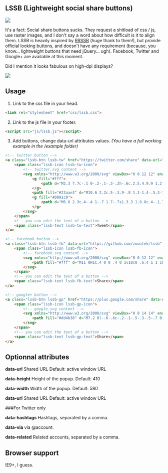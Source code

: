 ## LSSB (Lightweight social share buttons)

![](https://dl.dropboxusercontent.com/u/4181800/lssb.png)

It's a fact: Social share buttons sucks. They request a shitload of css / js, use raster images, and I don't say a word about how difficult is it to align them.
LSSB is heavily inspired by [RRSSB](https://github.com/kni-labs/rrssb) (huge thank to them!), but provide official looking buttons, and doesn't have any requirement (because, you know… lightweight buttons that need jQuery… ugh).
Facebook, Twitter and Google+ are available at this moment.

Did I mention it looks fabulous on high-dpi displays?

![](https://dl.dropboxusercontent.com/u/4181800/lssb_retina.png)

## Usage

1) Link to the css file in your head.

```html
<link rel="stylesheet" href="css/lssb.css">
```

2) Link to the js file in your footer.

```html
<script src="js/lssb.js"></script>
```

3) Add buttons, change data-url attributes values.
*(You have a full working example in the /example folder)*

```html
<!-- twitter button -->
<a class="lssb-btn lssb-tw" href="https://twitter.com/share" data-url="https://github.com/zoontek/lssb">
    <span class="lssb-icon lssb-tw-icon">
        <!-- twitter.svg content -->
        <svg xmlns="http://www.w3.org/2000/svg" viewBox="0 0 12 12" enable-background="new 0 0 12 12">
            <g fill="#fff">
                <path d="M2.3 7.7c-.1 0-.2-.1-.3-.2h-.6c.2.5.4.9.9 1.2.1.1.2.1.3.2.4-.2.8-.4 1.1-.7-.5 0-.9-.2-1.4-.5zM1.7 4.4c-.3-.2-.6-.5-.8-.9-.1-.3-.2-.5-.2-.7 0 .2-.1.3-.1.5 0 .3.1.6.2.9.2.1.6.2.9.2zM10.8 3.5s-.1 1.3-.3 2-.5 1.2-.9 1.8c-.4.6-.9 1.1-1.4 1.6-.6.5-1.2.8-2 1.1-.8.3-1.6.4-2.5.4-.7 0-1.3-.1-1.9-.3-.4.1-.8.2-1.3.2h-.6c1.1.7 2.4 1.1 3.8 1.1.9 0 1.7-.1 2.5-.4.8-.3 1.4-.6 2-1.1.5-.5 1-1 1.4-1.6.4-.6.7-1.2.9-1.9s.3-1.3.3-2V3.5zM1.6 7.1c-.1-.2-.1-.4-.2-.6h.5c.2 0 .4 0 .7-.1-.6-.1-1.1-.4-1.4-.8-.1-.1-.2-.3-.3-.4-.1 0-.2-.1-.3-.1 0 .6.2 1.1.6 1.6.1.1.3.2.4.4z"/>
            </g>
            <path fill="#23aae3" d="M10.6 2.2c.5-.3.9-.8 1.1-1.4-.5.3-1 .5-1.6.6C9.6.9 9 .6 8.3.6s-1.3.3-1.7.7-.7 1.1-.7 1.8c0 .2 0 .4.1.6-1-.1-1.9-.4-2.8-.8-.9-.5-1.6-1.1-2.3-1.8-.2.4-.3.8-.3 1.2s.1.8.3 1.2.5.7.8.9c-.4 0-.8-.1-1.1-.3 0 .6.2 1.1.6 1.6.3.3.8.6 1.4.7-.3.1-.5.1-.7.1h-.5c.2.5.4.9.9 1.2.5.3.9.5 1.4.5-.9.7-1.9 1.1-3.1 1.1H0c1.1.7 2.4 1.1 3.8 1.1.9 0 1.7-.1 2.5-.4.8-.3 1.4-.6 2-1.1.5-.5 1-1 1.4-1.6s.7-1.2.9-1.9.3-1.3.3-2v-.3c.5-.4.9-.8 1.2-1.3-.6.2-1 .3-1.5.4z"/>
            <g fill="#0091c9">
                <path d="M6.6 2.3c.4-.4 1-.7 1.7-.7s1.3.3 1.8.8c.4-.1.7-.2.5-.2.5-.3.9-.8 1.1-1.4-.5.3-1 .5-1.6.6C9.6.9 9 .6 8.3.6s-1.3.3-1.7.7c-.4.4-.7 1.1-.7 1.8 0 .2 0 .3.1.5 0-.6.3-1 .6-1.3zM.9 2.1c.7.7 1.4 1.3 2.3 1.8.9.4 1.8.7 2.8.8-.1-.2-.1-.4-.1-.6 0-.1 0-.3.1-.4-1-.1-1.9-.4-2.7-.8-1-.5-1.7-1.1-2.4-1.8-.2.4-.3.8-.3 1.2 0 .2 0 .3.1.5 0-.3.1-.5.2-.7z"/>
            </g>
        </svg>
    </span>
    <!-- you can edit the text of a button -->
    <span class="lssb-text lssb-tw-text">Tweet</span>
</a>

<!-- facebook button -->
<a class="lssb-btn lssb-fb" data-url="https://github.com/zoontek/lssb" href="https://www.facebook.com/sharer/sharer.php">
    <span class="lssb-icon lssb-fb-icon">
        <!-- facebook.svg content -->
        <svg xmlns="http://www.w3.org/2000/svg" viewBox="0 0 12 12" enable-background="new 0 0 12 12">
            <path fill="#fff" d="M11 0H1C.4 0 0 .4 0 1v10c0 .6.4 1 1 1h5V8H4V6h2V4.3c0-.7.2-1.3.6-1.7.4-.4 1-.6 1.7-.6.4 0 1.2 0 1.7.1V4H9c-.4 0-.6.1-.8.2-.1.2-.2.4-.2.7V6h2v2H8v4h3c.6 0 1-.4 1-1V1c0-.6-.4-1-1-1z"/>
        </svg>
    </span>
    <!-- you can edit the text of a button -->
    <span class="lssb-text lssb-fb-text">Share</span>
</a>

<!-- google+ button -->
<a class="lssb-btn lssb-gp" href="https://plus.google.com/share" data-url="https://github.com/zoontek/lssb">
    <span class="lssb-icon lssb-gp-icon">
        <!-- google.svg content -->
        <svg xmlns="http://www.w3.org/2000/svg" viewBox="0 0 14 14" enable-background="new 0 0 14 14">
            <path fill="#dd4b38" d="M7.2 8l-.6-.6c-.2-.1-.5-.3-.5-.7 0-.4.3-.7.5-.9.8-.6 1.5-1.3 1.5-2.6S7.5 1.3 7.2 1h.9L9 0H5.4c-1 0-2.2.1-3.3 1C1.3 1.7.9 2.6.9 3.5c0 1.4 1.1 2.9 3 2.9h.6c0 .1-.1.3-.1.6 0 .6 0 .8.3 1.1-.9.1-2.2.2-3.3.9C.3 9.6 0 10.7 0 11.4 0 12.7 1.3 14 3.9 14c3.2 0 4.8-1.7 4.8-3.5C8.8 9.3 8 8.6 7.2 8zM2.5 2.6c0-.5.1-1 .4-1.4.3-.4.8-.6 1.3-.6C5.7.6 6.5 2.7 6.5 4c0 .3 0 .9-.5 1.3-.2.3-.7.5-1.2.5-1.6 0-2.3-2-2.3-3.2zm2.3 10.6c-2 0-3.2-.9-3.2-2.2s1.1-1.7 1.5-1.8c.8-.3 1.8-.3 1.8-.3h.7c1.1.5 2 1.5 2 2.4-.1 1.1-1 1.9-2.8 1.9zM14 6h-2V4h-1v2H9v1h2v2h1V7h2z"/>
        </svg>
    </span>
    <!-- you can edit the text of a button -->
    <span class="lssb-text lssb-gp-text">Share</span>
</a>
```

## Optionnal attributes

**data-url**
Shared URL
Default: active window URL

**data-height**
Height of the popup.
Default: 410

**data-width**
Width of the popup.
Default: 580

**data-url**
Shared URL
Default: active window URL

###For Twitter only

**data-hashtags**
Hashtags, separated by a comma.

**data-via**
via @account.

**data-related**
Related accounts, separated by a comma.

## Browser support

IE9+, I guess.
